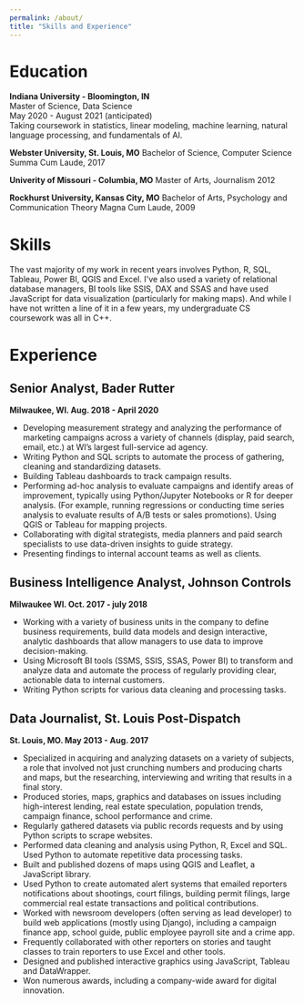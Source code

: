```yaml
---
permalink: /about/
title: "Skills and Experience"
---
```


# Education
**Indiana University - Bloomington, IN**</br>
Master of Science, Data Science  
May 2020 - August 2021 (anticipated)  
Taking coursework in statistics, linear modeling, machine learning, natural language processing, and fundamentals of AI.

**Webster University, St. Louis, MO**
Bachelor of Science, Computer Science
Summa Cum Laude, 2017

**Univerity of Missouri - Columbia, MO**
Master of Arts, Journalism
2012

**Rockhurst University, Kansas City, MO**
Bachelor of Arts, Psychology and Communication Theory
Magna Cum Laude, 2009

# Skills
The vast majority of my work in recent years involves Python, R, SQL, Tableau, Power BI, QGIS and Excel. I've also used a variety of relational database managers, BI tools like SSIS, DAX and SSAS and have used JavaScript for data visualization (particularly for making maps). And while I have not written a line of it in a few years, my undergraduate CS coursework was all in C++. 

# Experience

## Senior Analyst, Bader Rutter
**Milwaukee, WI. Aug. 2018 - April 2020**
 - Developing measurement strategy and analyzing the performance of marketing campaigns across a variety of channels (display, paid search, email, etc.) at WI’s largest full-service ad agency.
 - Writing Python and SQL scripts to automate the process of gathering, cleaning and standardizing datasets.
 - Building Tableau dashboards to track campaign results.
 - Performing ad-hoc analysis to evaluate campaigns and identify areas of improvement, typically using Python/Jupyter Notebooks or R for deeper analysis. (For example, running regressions or conducting time series analysis to evaluate results of A/B tests or sales promotions). Using QGIS or Tableau for mapping projects.
 - Collaborating with digital strategists, media planners and paid search specialists to use data-driven insights to guide strategy.
 - Presenting findings to internal account teams as well as clients.

## Business Intelligence Analyst, Johnson Controls
**Milwaukee WI. Oct. 2017 - july 2018**
  - Working with a variety of business units in the company to define business requirements, build data models and design interactive, analytic dashboards that allow managers to use data to improve decision-making.
  - Using Microsoft BI tools (SSMS, SSIS, SSAS, Power BI) to transform and analyze data and automate the process of regularly providing clear, actionable data to internal customers.
  - Writing Python scripts for various data cleaning and processing tasks.

## Data Journalist, St. Louis Post-Dispatch
**St. Louis, MO. May 2013 - Aug. 2017**
 - Specialized in acquiring and analyzing datasets on a variety of subjects, a role that involved not just crunching numbers and producing charts and maps, but the researching, interviewing and writing that results in a final story.
 - Produced stories, maps, graphics and databases on issues including high-interest lending, real estate speculation, population trends, campaign finance, school performance and crime.
 - Regularly gathered datasets via public records requests and by using Python scripts to scrape websites.
 - Performed data cleaning and analysis using Python, R, Excel and SQL. Used Python to automate repetitive data processing tasks.
 - Built and published dozens of maps using QGIS and Leaflet, a JavaScript library.
 - Used Python to create automated alert systems that emailed reporters notifications about shootings, court filings, building permit filings, large commercial real estate transactions and political contributions.
 - Worked with newsroom developers (often serving as lead developer) to build web applications (mostly using Django), including a campaign finance app, school guide, public employee payroll site and a crime app.
 - Frequently collaborated with other reporters on stories and taught classes to train reporters to use Excel and other tools.
 - Designed and published interactive graphics using JavaScript, Tableau and DataWrapper.
 - Won numerous awards, including a company-wide award for digital innovation.
